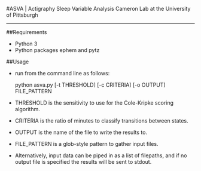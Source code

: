 #ASVA | Actigraphy Sleep Variable Analysis
Cameron Lab at the University of Pittsburgh

-------------------------------------------------------------------

##Requirements

 - Python 3
 - Python packages ephem and pytz

##Usage

 - run from the command line as follows:

 	python asva.py [-t THRESHOLD] [-c CRITERIA] [-o OUTPUT] FILE_PATTERN

 - THRESHOLD is the sensitivity to use for the Cole-Kripke scoring algorithm.
 - CRITERIA is the ratio of minutes to classify transitions between states.
 - OUTPUT is the name of the file to write the results to.
 - FILE_PATTERN is a glob-style pattern to gather input files.
 - Alternatively, input data can be piped in as a list of filepaths, and if no output file is specified the results will be sent to stdout.
